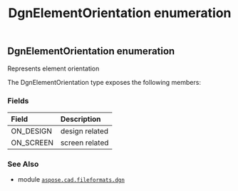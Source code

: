 ﻿---
title: DgnElementOrientation enumeration
second_title: Aspose.CAD for Python via .NET API References
description: 
type: docs
weight: 130
url: /aspose.cad.fileformats.dgn/dgnelementorientation/
is_root: false
---

## DgnElementOrientation enumeration

Represents element orientation



The DgnElementOrientation type exposes the following members:

### Fields
| Field | Description |
| :- | :- |
| ON_DESIGN | design related |
| ON_SCREEN | screen related |



### See Also
* module [`aspose.cad.fileformats.dgn`](..)
